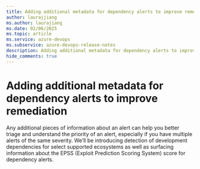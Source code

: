 ```yaml
---
title: Adding additional metadata for dependency alerts to improve remediation
author: laurajjiang
ms.author: laurajiang
ms.date: 02/06/2025
ms.topic: article
ms.service: azure-devops
ms.subservice: azure-devops-release-notes
description: Adding additional metadata for dependency alerts to improve remediation
hide_comments: true
---
```


# Adding additional metadata for dependency alerts to improve remediation

Any additional pieces of information about an alert can help you better triage and understand the priority of an alert, especially if you have multiple alerts of the same severity. We’ll be introducing detection of development dependencies for select supported ecosystems as well as surfacing information about the EPSS (Exploit Prediction Scoring System) score for dependency alerts.
